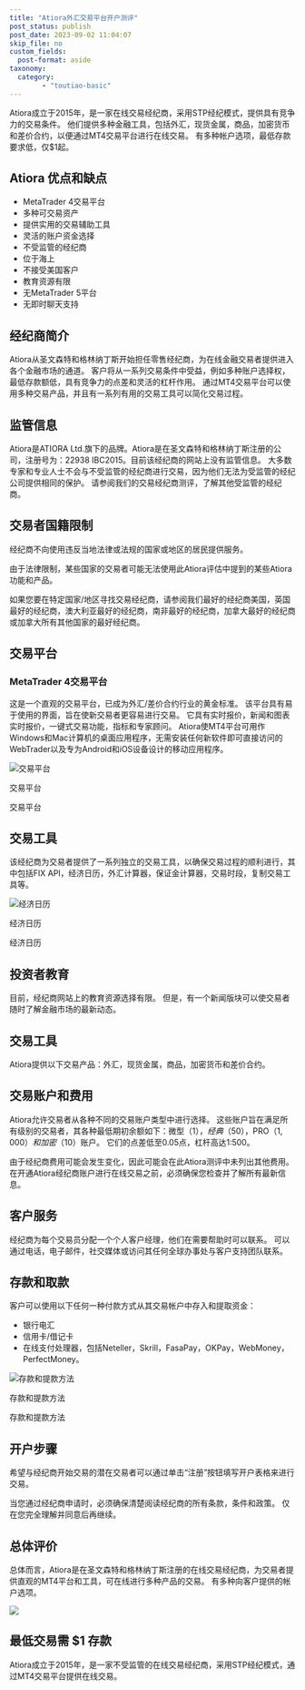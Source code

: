 ```yaml
---
title: "Atiora外汇交易平台开户测评"
post_status: publish
post_date: 2023-09-02 11:04:07
skip_file: no
custom_fields: 
  post-format: aside
taxonomy:
  category:
        - "toutiao-basic"
---
```


Atiora成立于2015年，是一家在线交易经纪商，采用STP经纪模式，提供具有竞争力的交易条件。 他们提供多种金融工具，包括外汇，现货金属，商品，加密货币和差价合约，以便通过MT4交易平台进行在线交易。 有多种帐户选项，最低存款要求低，仅$1起。

## Atiora 优点和缺点

- MetaTrader 4交易平台
- 多种可交易资产
- 提供实用的交易辅助工具
- 灵活的账户资金选择
- 不受监管的经纪商
- 位于海上
- 不接受美国客户
- 教育资源有限
- 无MetaTrader 5平台
- 无即时聊天支持

## 经纪商简介

Atiora从圣文森特和格林纳丁斯开始担任零售经纪商，为在线金融交易者提供进入各个金融市场的通道。 客户将从一系列交易条件中受益，例如多种账户选择权，最低存款额低，具有竞争力的点差和灵活的杠杆作用。 通过MT4交易平台可以使用多种交易产品，并且有一系列有用的交易工具可以简化交易过程。

## 监管信息

Atiora是ATIORA Ltd.旗下的品牌。Atiora是在圣文森特和格林纳丁斯注册的公司，注册号为：22938 IBC2015。目前该经纪商的网站上没有监管信息。 大多数专家和专业人士不会与不受监管的经纪商进行交易，因为他们无法为受监管的经纪公司提供相同的保护。 请参阅我们的交易经纪商测评，了解其他受监管的经纪商。

## 交易者国籍限制

经纪商不向使用违反当地法律或法规的国家或地区的居民提供服务。

由于法律限制，某些国家的交易者可能无法使用此Atiora评估中提到的某些Atiora功能和产品。

如果您要在特定国家/地区寻找交易经纪商，请参阅我们最好的经纪商美国，英国最好的经纪商，澳大利亚最好的经纪商，南非最好的经纪商，加拿大最好的经纪商或加拿大所有其他国家的最好经纪商。

## 交易平台

### **MetaTrader 4交易平台**

这是一个直观的交易平台，已成为外汇/差价合约行业的黄金标准。 该平台具有易于使用的界面，旨在使新交易者更容易进行交易。 它具有实时报价，新闻和图表实时报价，一键式交易功能，指标和专家顾问。 Atiora使MT4平台可用作Windows和Mac计算机的桌面应用程序，无需安装任何新软件即可直接访问的WebTrader以及专为Android和iOS设备设计的移动应用程序。

![交易平台](https://cdn.fendou.la/funstoutiao/2020/11/Atiora-Review-Trading-Platform.jpg "交易平台")

交易平台

交易平台

## 交易工具

该经纪商为交易者提供了一系列独立的交易工具，以确保交易过程的顺利进行，其中包括FIX API，经济日历，外汇计算器，保证金计算器，交易时段，复制交易工具等。

![经济日历](https://cdn.fendou.la/funstoutiao/2020/11/Atiora-Review-Economic-Calendar.jpg "经济日历")

经济日历

经济日历

## 投资者教育

目前，经纪商网站上的教育资源选择有限。 但是，有一个新闻版块可以使交易者随时了解金融市场的最新动态。

## 交易工具

Atiora提供以下交易产品：外汇，现货金属，商品，加密货币和差价合约。

## 交易账户和费用

Atiora允许交易者从各种不同的交易账户类型中进行选择。 这些账户旨在满足所有级别的交易者，其各种最低期初余额如下：微型（$1），经典（$50），PRO（$1,000）和加密（$10）账户。 它们的点差低至0.05点，杠杆高达1:500。

由于经纪商费用可能会发生变化，因此可能会在此Atiora测评中未列出其他费用。 在开通Atiora经纪商账户进行在线交易之前，必须确保您检查并了解所有最新信息。

## 客户服务

经纪商为每个交易员分配一个个人客户经理，他们在需要帮助时可以联系。 可以通过电话，电子邮件，社交媒体或访问其任何全球办事处与客户支持团队联系。

## 存款和取款

客户可以使用以下任何一种付款方式从其交易帐户中存入和提取资金：

- 银行电汇
- 信用卡/借记卡
- 在线支付处理器，包括Neteller，Skrill，FasaPay，OKPay，WebMoney，PerfectMoney。

![存款和提款方法](https://cdn.fendou.la/funstoutiao/2020/11/Atiora-Review-Deposit-and-Withdrawal-Methods--1024x129.jpg "存款和提款方法")

存款和提款方法

存款和提款方法

## 开户步骤

希望与经纪商开始交易的潜在交易者可以通过单击“注册”按钮填写开户表格来进行交易。

当您通过经纪商申请时，必须确保清楚阅读经纪商的所有条款，条件和政策。 仅在您完全理解并同意后再继续。

## 总体评价

总体而言，Atiora是在圣文森特和格林纳丁斯注册的在线交易经纪商，为交易者提供直观的MT4平台和工具，可在线进行多种产品的交易。 有多种向客户提供的帐户选项。

![](https://cdn.fendou.la/funstoutiao/2020/11/Atiora-Logo.png)

## 最低交易需 **$1** 存款

Atiora成立于2015年，是一家不受监管的在线交易经纪商，采用STP经纪模式，通过MT4交易平台提供在线交易。
